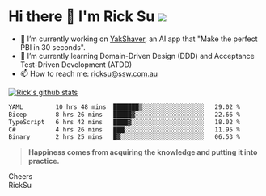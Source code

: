 # Hi there 👋 I'm Rick Su ![](https://komarev.com/ghpvc/?username=ricksu978)
<!--
**ricksu978/ricksu978** is a ✨ _special_ ✨ repository because its `README.md` (this file) appears on your GitHub profile.

Here are some ideas to get you started:
-->
- 🔭 I’m currently working on [YakShaver](https://yakshaver.ai/), an AI app that "Make the perfect PBI in 30 seconds".
- 🌱 I’m currently learning Domain-Driven Design (DDD) and Acceptance Test-Driven Development (ATDD)
- 📫 How to reach me: ricksu@ssw.com.au
<!--
- 👯 I’m looking to collaborate on ...
- 🤔 I’m looking for help with ...
- 💬 Ask me about ...
-->
<!--
- 😄 Pronouns: ...
- ⚡ Fun fact: ...
-->
[![Rick's github stats](https://github-readme-stats.vercel.app/api?username=ricksu978&theme=dark)](https://github.com/ricksu978/ricksu978)

<!--START_SECTION:waka-->

```txt
YAML         10 hrs 48 mins  ███████▒░░░░░░░░░░░░░░░░░   29.02 %
Bicep        8 hrs 26 mins   █████▓░░░░░░░░░░░░░░░░░░░   22.66 %
TypeScript   6 hrs 42 mins   ████▓░░░░░░░░░░░░░░░░░░░░   18.02 %
C#           4 hrs 26 mins   ███░░░░░░░░░░░░░░░░░░░░░░   11.95 %
Binary       2 hrs 25 mins   █▓░░░░░░░░░░░░░░░░░░░░░░░   06.53 %
```

<!--END_SECTION:waka-->

> **Happiness comes from acquiring the knowledge and putting it into practice.**

Cheers  
RickSu 
